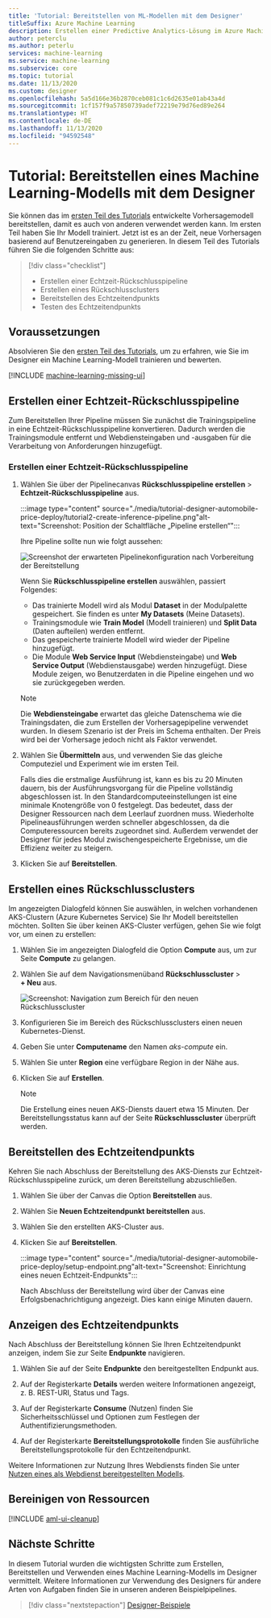 ```yaml
---
title: 'Tutorial: Bereitstellen von ML-Modellen mit dem Designer'
titleSuffix: Azure Machine Learning
description: Erstellen einer Predictive Analytics-Lösung im Azure Machine Learning-Designer Sie erhalten Informationen zum Trainieren, Bewerten und Bereitstellen eines Machine Learning-Modells mithilfe von Drag & Drop-Modulen.
author: peterclu
ms.author: peterlu
services: machine-learning
ms.service: machine-learning
ms.subservice: core
ms.topic: tutorial
ms.date: 11/13/2020
ms.custom: designer
ms.openlocfilehash: 5a5d166e36b2870ceb081c1c6d2635e01ab43a4d
ms.sourcegitcommit: 1cf157f9a57850739adef72219e79d76ed89e264
ms.translationtype: HT
ms.contentlocale: de-DE
ms.lasthandoff: 11/13/2020
ms.locfileid: "94592548"
---
```

# <a name="tutorial-deploy-a-machine-learning-model-with-the-designer"></a>Tutorial: Bereitstellen eines Machine Learning-Modells mit dem Designer


Sie können das im [ersten Teil des Tutorials](tutorial-designer-automobile-price-train-score.md) entwickelte Vorhersagemodell bereitstellen, damit es auch von anderen verwendet werden kann. Im ersten Teil haben Sie Ihr Modell trainiert. Jetzt ist es an der Zeit, neue Vorhersagen basierend auf Benutzereingaben zu generieren. In diesem Teil des Tutorials führen Sie die folgenden Schritte aus:

> [!div class="checklist"]
> * Erstellen einer Echtzeit-Rückschlusspipeline
> * Erstellen eines Rückschlussclusters
> * Bereitstellen des Echtzeitendpunkts
> * Testen des Echtzeitendpunkts

## <a name="prerequisites"></a>Voraussetzungen

Absolvieren Sie den [ersten Teil des Tutorials](tutorial-designer-automobile-price-train-score.md), um zu erfahren, wie Sie im Designer ein Machine Learning-Modell trainieren und bewerten.

[!INCLUDE [machine-learning-missing-ui](../../includes/machine-learning-missing-ui.md)]

## <a name="create-a-real-time-inference-pipeline"></a>Erstellen einer Echtzeit-Rückschlusspipeline

Zum Bereitstellen Ihrer Pipeline müssen Sie zunächst die Trainingspipeline in eine Echtzeit-Rückschlusspipeline konvertieren. Dadurch werden die Trainingsmodule entfernt und Webdiensteingaben und -ausgaben für die Verarbeitung von Anforderungen hinzugefügt.

### <a name="create-a-real-time-inference-pipeline"></a>Erstellen einer Echtzeit-Rückschlusspipeline

1. Wählen Sie über der Pipelinecanvas **Rückschlusspipeline erstellen** > **Echtzeit-Rückschlusspipeline** aus.

    :::image type="content" source="./media/tutorial-designer-automobile-price-deploy/tutorial2-create-inference-pipeline.png"alt-text="Screenshot: Position der Schaltfläche „Pipeline erstellen“":::

    Ihre Pipeline sollte nun wie folgt aussehen: 

   ![Screenshot der erwarteten Pipelinekonfiguration nach Vorbereitung der Bereitstellung](./media/tutorial-designer-automobile-price-deploy/real-time-inference-pipeline.png)

    Wenn Sie **Rückschlusspipeline erstellen** auswählen, passiert Folgendes:
    
    * Das trainierte Modell wird als Modul **Dataset** in der Modulpalette gespeichert. Sie finden es unter **My Datasets** (Meine Datasets).
    * Trainingsmodule wie **Train Model** (Modell trainieren) und **Split Data** (Daten aufteilen) werden entfernt.
    * Das gespeicherte trainierte Modell wird wieder der Pipeline hinzugefügt.
    * Die Module **Web Service Input** (Webdiensteingabe) und **Web Service Output** (Webdienstausgabe) werden hinzugefügt. Diese Module zeigen, wo Benutzerdaten in die Pipeline eingehen und wo sie zurückgegeben werden.

    > [!NOTE]
    > Die **Webdiensteingabe** erwartet das gleiche Datenschema wie die Trainingsdaten, die zum Erstellen der Vorhersagepipeline verwendet wurden. In diesem Szenario ist der Preis im Schema enthalten. Der Preis wird bei der Vorhersage jedoch nicht als Faktor verwendet.
    >

1. Wählen Sie **Übermitteln** aus, und verwenden Sie das gleiche Computeziel und Experiment wie im ersten Teil.

    Falls dies die erstmalige Ausführung ist, kann es bis zu 20 Minuten dauern, bis der Ausführungsvorgang für die Pipeline vollständig abgeschlossen ist. In den Standardcomputeeinstellungen ist eine minimale Knotengröße von 0 festgelegt. Das bedeutet, dass der Designer Ressourcen nach dem Leerlauf zuordnen muss. Wiederholte Pipelineausführungen werden schneller abgeschlossen, da die Computeressourcen bereits zugeordnet sind. Außerdem verwendet der Designer für jedes Modul zwischengespeicherte Ergebnisse, um die Effizienz weiter zu steigern.

1. Klicken Sie auf **Bereitstellen**.

## <a name="create-an-inferencing-cluster"></a>Erstellen eines Rückschlussclusters

Im angezeigten Dialogfeld können Sie auswählen, in welchen vorhandenen AKS-Clustern (Azure Kubernetes Service) Sie Ihr Modell bereitstellen möchten. Sollten Sie über keinen AKS-Cluster verfügen, gehen Sie wie folgt vor, um einen zu erstellen:

1. Wählen Sie im angezeigten Dialogfeld die Option **Compute** aus, um zur Seite **Compute** zu gelangen.

1. Wählen Sie auf dem Navigationsmenüband **Rückschlusscluster** >  **+ Neu** aus.

    ![Screenshot: Navigation zum Bereich für den neuen Rückschlusscluster](./media/tutorial-designer-automobile-price-deploy/new-inference-cluster.png)
   
1. Konfigurieren Sie im Bereich des Rückschlussclusters einen neuen Kubernetes-Dienst.

1. Geben Sie unter **Computename** den Namen *aks-compute* ein.
    
1. Wählen Sie unter **Region** eine verfügbare Region in der Nähe aus.

1. Klicken Sie auf **Erstellen**.

    > [!NOTE]
    > Die Erstellung eines neuen AKS-Diensts dauert etwa 15 Minuten. Der Bereitstellungsstatus kann auf der Seite **Rückschlusscluster** überprüft werden.
    >

## <a name="deploy-the-real-time-endpoint"></a>Bereitstellen des Echtzeitendpunkts

Kehren Sie nach Abschluss der Bereitstellung des AKS-Diensts zur Echtzeit-Rückschlusspipeline zurück, um deren Bereitstellung abzuschließen.

1. Wählen Sie über der Canvas die Option **Bereitstellen** aus.

1. Wählen Sie **Neuen Echtzeitendpunkt bereitstellen** aus. 

1. Wählen Sie den erstellten AKS-Cluster aus.

1. Klicken Sie auf **Bereitstellen**.
    
    :::image type="content" source="./media/tutorial-designer-automobile-price-deploy/setup-endpoint.png"alt-text="Screenshot: Einrichtung eines neuen Echtzeit-Endpunkts":::

    Nach Abschluss der Bereitstellung wird über der Canvas eine Erfolgsbenachrichtigung angezeigt. Dies kann einige Minuten dauern.

## <a name="view-the-real-time-endpoint"></a>Anzeigen des Echtzeitendpunkts

Nach Abschluss der Bereitstellung können Sie Ihren Echtzeitendpunkt anzeigen, indem Sie zur Seite **Endpunkte** navigieren.

1. Wählen Sie auf der Seite **Endpunkte** den bereitgestellten Endpunkt aus.

1. Auf der Registerkarte **Details** werden weitere Informationen angezeigt, z. B. REST-URI, Status und Tags.

1. Auf der Registerkarte **Consume** (Nutzen) finden Sie Sicherheitsschlüssel und Optionen zum Festlegen der Authentifizierungsmethoden.

1. Auf der Registerkarte **Bereitstellungsprotokolle** finden Sie ausführliche Bereitstellungsprotokolle für den Echtzeitendpunkt. 

Weitere Informationen zur Nutzung Ihres Webdiensts finden Sie unter [Nutzen eines als Webdienst bereitgestellten Modells](how-to-consume-web-service.md).

## <a name="clean-up-resources"></a>Bereinigen von Ressourcen

[!INCLUDE [aml-ui-cleanup](../../includes/aml-ui-cleanup.md)]

## <a name="next-steps"></a>Nächste Schritte

In diesem Tutorial wurden die wichtigsten Schritte zum Erstellen, Bereitstellen und Verwenden eines Machine Learning-Modells im Designer vermittelt. Weitere Informationen zur Verwendung des Designers für andere Arten von Aufgaben finden Sie in unseren anderen Beispielpipelines.

> [!div class="nextstepaction"]
> [Designer-Beispiele](samples-designer.md)
